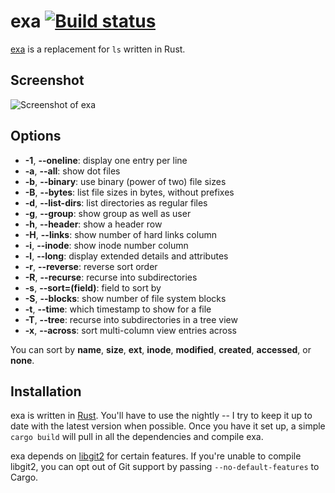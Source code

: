 # exa [![Build status](https://travis-ci.org/ogham/exa.svg)](https://travis-ci.org/ogham/exa)

[exa](http://bsago.me/exa) is a replacement for `ls` written in Rust.


## Screenshot

![Screenshot of exa](https://raw.githubusercontent.com/ogham/exa/master/screenshot.png)


## Options

- **-1**, **--oneline**: display one entry per line
- **-a**, **--all**: show dot files
- **-b**, **--binary**: use binary (power of two) file sizes
- **-B**, **--bytes**: list file sizes in bytes, without prefixes
- **-d**, **--list-dirs**: list directories as regular files
- **-g**, **--group**: show group as well as user
- **-h**, **--header**: show a header row
- **-H**, **--links**: show number of hard links column
- **-i**, **--inode**: show inode number column
- **-l**, **--long**: display extended details and attributes
- **-r**, **--reverse**: reverse sort order
- **-R**, **--recurse**: recurse into subdirectories
- **-s**, **--sort=(field)**: field to sort by
- **-S**, **--blocks**: show number of file system blocks
- **-t**, **--time**: which timestamp to show for a file
- **-T**, **--tree**: recurse into subdirectories in a tree view
- **-x**, **--across**: sort multi-column view entries across

You can sort by **name**, **size**, **ext**, **inode**, **modified**, **created**, **accessed**, or **none**.


## Installation

exa is written in [Rust](http://www.rust-lang.org). You'll have to use the nightly -- I try to keep it up to date with the latest version when possible. Once you have it set up, a simple `cargo build` will pull in all the dependencies and compile exa.

exa depends on [libgit2](https://github.com/alexcrichton/git2-rs) for certain features. If you're unable to compile libgit2, you can opt out of Git support by passing `--no-default-features` to Cargo.
